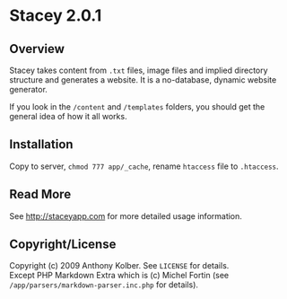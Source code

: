 # Stacey 2.0.1

## Overview
Stacey takes content from `.txt` files, image files and implied directory structure and generates a website. 
It is a no-database, dynamic website generator.

If you look in the `/content` and `/templates` folders, you should get the general idea of how it all works.

## Installation

Copy to server, `chmod 777 app/_cache`, rename `htaccess` file to `.htaccess`.

## Read More

See <http://staceyapp.com> for more detailed usage information.

## Copyright/License

Copyright (c) 2009 Anthony Kolber. See `LICENSE` for details.  
Except PHP Markdown Extra which is (c) Michel Fortin (see `/app/parsers/markdown-parser.inc.php` for details).